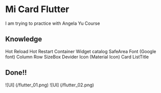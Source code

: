 # Mi Card Flutter

I am trying to practice with Angela Yu Course

## Knowledge
Hot Reload
Hot Restart
Container
Widget catalog
SafeArea
Font (Google font)
Column
Row
SizeBox
Devider
Icon (Material Icon)
Card
ListTitle

## Done!!
![UI] (/flutter_01.png)
![UI] (/flutter_02.png)
